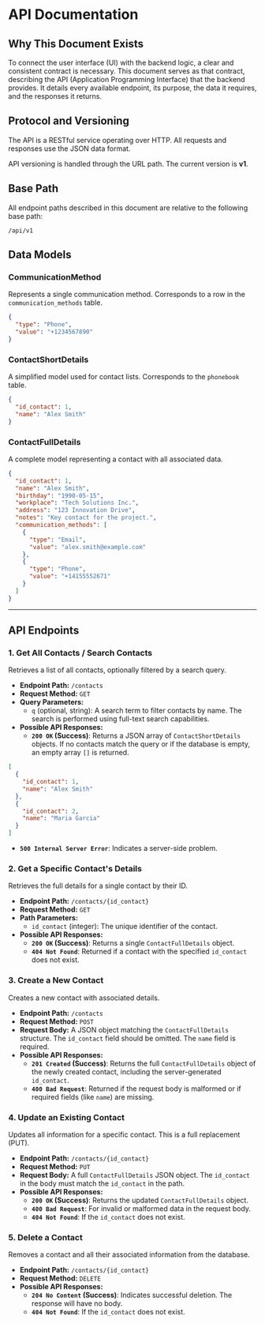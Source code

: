 # API Documentation

## Why This Document Exists

To connect the user interface (UI) with the backend logic, a clear and consistent contract is necessary. This document serves as that contract, describing the API (Application Programming Interface) that the backend provides. It details every available endpoint, its purpose, the data it requires, and the responses it returns.

## Protocol and Versioning

The API is a RESTful service operating over HTTP. All requests and responses use the JSON data format.

API versioning is handled through the URL path. The current version is **v1**.

## Base Path

All endpoint paths described in this document are relative to the following base path:

`/api/v1`

## Data Models

### CommunicationMethod
Represents a single communication method. Corresponds to a row in the `communication_methods` table.
```json
{
  "type": "Phone",
  "value": "+1234567890"
}
```

### ContactShortDetails
A simplified model used for contact lists. Corresponds to the `phonebook` table.
```json
{
  "id_contact": 1,
  "name": "Alex Smith"
}
```


### ContactFullDetails
A complete model representing a contact with all associated data.
```json
{
  "id_contact": 1,
  "name": "Alex Smith",
  "birthday": "1990-05-15",
  "workplace": "Tech Solutions Inc.",
  "address": "123 Innovation Drive",
  "notes": "Key contact for the project.",
  "communication_methods": [
    {
      "type": "Email",
      "value": "alex.smith@example.com"
    },
    {
      "type": "Phone",
      "value": "+14155552671"
    }
  ]
}
```

---

## API Endpoints

### 1. Get All Contacts / Search Contacts

Retrieves a list of all contacts, optionally filtered by a search query.

-   **Endpoint Path:** `/contacts`
-   **Request Method:** `GET`
-   **Query Parameters:**
    -   `q` (optional, string): A search term to filter contacts by name. The search is performed using full-text search capabilities.
-   **Possible API Responses:**
    -   **`200 OK` (Success)**: Returns a JSON array of `ContactShortDetails` objects. If no contacts match the query or if the database is empty, an empty array `[]` is returned.
```json
[
  {
    "id_contact": 1,
    "name": "Alex Smith"
  },
  {
    "id_contact": 2,
    "name": "Maria Garcia"
  }
] 
```
-   **`500 Internal Server Error`**: Indicates a server-side problem.

### 2. Get a Specific Contact's Details

Retrieves the full details for a single contact by their ID.

-   **Endpoint Path:** `/contacts/{id_contact}`
-   **Request Method:** `GET`
-   **Path Parameters:**
    -   `id_contact` (integer): The unique identifier of the contact.
-   **Possible API Responses:**
    -   **`200 OK` (Success)**: Returns a single `ContactFullDetails` object.
    -   **`404 Not Found`**: Returned if a contact with the specified `id_contact` does not exist.

### 3. Create a New Contact

Creates a new contact with associated details.

-   **Endpoint Path:** `/contacts`
-   **Request Method:** `POST`
-   **Request Body:** A JSON object matching the `ContactFullDetails` structure. The `id_contact` field should be omitted. The `name` field is required.
-   **Possible API Responses:**
    -   **`201 Created` (Success)**: Returns the full `ContactFullDetails` object of the newly created contact, including the server-generated `id_contact`.
    -   **`400 Bad Request`**: Returned if the request body is malformed or if required fields (like `name`) are missing.

### 4. Update an Existing Contact

Updates all information for a specific contact. This is a full replacement (PUT).

-   **Endpoint Path:** `/contacts/{id_contact}`
-   **Request Method:** `PUT`
-   **Request Body:** A full `ContactFullDetails` JSON object. The `id_contact` in the body must match the `id_contact` in the path.
-   **Possible API Responses:**
    -   **`200 OK` (Success)**: Returns the updated `ContactFullDetails` object.
    -   **`400 Bad Request`**: For invalid or malformed data in the request body.
    -   **`404 Not Found`**: If the `id_contact` does not exist.

### 5. Delete a Contact

Removes a contact and all their associated information from the database.

-   **Endpoint Path:** `/contacts/{id_contact}`
-   **Request Method:** `DELETE`
-   **Possible API Responses:**
    -   **`204 No Content` (Success)**: Indicates successful deletion. The response will have no body.
    -   **`404 Not Found`**: If the `id_contact` does not exist.